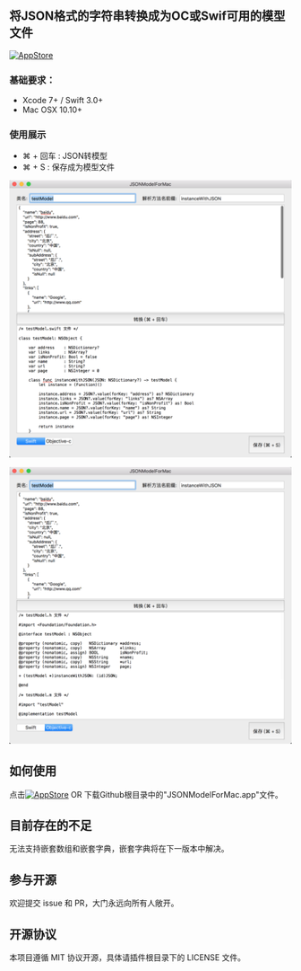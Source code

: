 将JSON格式的字符串转换成为OC或Swif可用的模型文件
----------

[<img src="https://cloud.githubusercontent.com/assets/219689/5575342/963e0ee8-9013-11e4-8091-7ece67d64729.png" width="135" height="40" alt="AppStore"/>](https://itunes.apple.com/us/app/jsonmodelformac/id1182877418?l=zh&ls=1&mt=12)

### 基础要求：

* Xcode 7+ / Swift 3.0+
* Mac OSX 10.10+

### 使用展示

* ⌘ + 回车 : JSON转模型
* ⌘ + S : 保存成为模型文件

![show-1](Source/git1.png)

![show-2](Source/git2.png)

## 如何使用
点击[<img src="https://cloud.githubusercontent.com/assets/219689/5575342/963e0ee8-9013-11e4-8091-7ece67d64729.png" width="135" height="40" alt="AppStore"/>](https://itunes.apple.com/us/app/jsonmodelformac/id1182877418?l=zh&ls=1&mt=12)
OR
下载Github根目录中的"JSONModelForMac.app"文件。

## 目前存在的不足
无法支持嵌套数组和嵌套字典，嵌套字典将在下一版本中解决。

## 参与开源

欢迎提交 issue 和 PR，大门永远向所有人敞开。

## 开源协议

本项目遵循 MIT 协议开源，具体请插件根目录下的 LICENSE 文件。
